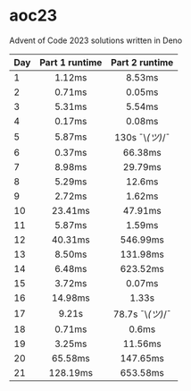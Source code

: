 # aoc23
Advent of Code 2023 solutions written in Deno

| Day | Part 1 runtime |  Part 2 runtime  |
|-----|:--------------:|:----------------:|
|1|     1.12ms     |      8.53ms      |
|2|     0.71ms     |      0.05ms      |
|3|     5.31ms     |      5.54ms      |
|4|     0.17ms     |      0.08ms      |
|5|     5.87ms     | 130s ¯\\_(ツ)_/¯  |
|6|     0.37ms     |     66.38ms      |
|7|     8.98ms     |     29.79ms      |
|8|     5.29ms     |      12.6ms      |
|9|     2.72ms     |      1.62ms      |
|10|    23.41ms     |     47.91ms      |
|11|     5.87ms     |      1.59ms      |
|12|    40.31ms     |     546.99ms     |
|13|     8.50ms     |     131.98ms     |
|14|     6.48ms     |     623.52ms     |
|15|     3.72ms     |      0.07ms      |
|16|    14.98ms     |      1.33s       |
|17|     9.21s      | 78.7s ¯\\_(ツ)_/¯ |
|18|     0.71ms     |      0.6ms       |
|19|     3.25ms     |     11.56ms      |
|20|    65.58ms     |     147.65ms     |
|21|    128.19ms    |     653.58ms     |